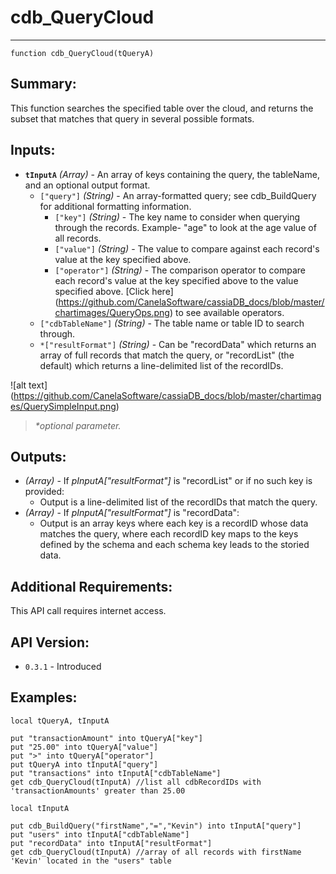 # cdb_QueryCloud
---
```
function cdb_QueryCloud(tQueryA)
```
## Summary:
This function searches the specified table over the cloud, and returns the subset that matches that query in several possible formats.

## Inputs:
* **`tInputA`**  *(Array)* - An array of keys containing the query, the tableName, and an optional output format.
	* `["query"]` *(String)* - An array-formatted query; see cdb_BuildQuery for additional formatting information.
    	* `["key"]` *(String)* - The key name to consider when querying through the records. Example- "age" to look at the age value of all records.
    	* `["value"]` *(String)* - The value to compare against each record's value at the key specified above.
    	* `["operator"]` *(String)* - The comparison operator to compare each record's value at the key specified above to the value specified above. [Click here] (https://github.com/CanelaSoftware/cassiaDB_docs/blob/master/chartimages/QueryOps.png) to see available operators.
    - `["cdbTableName"]` *(String)* - The table name or table ID to search through.
    - `*["resultFormat"]` *(String)* - Can be "recordData" which returns an array of full records that match the query, or "recordList" (the default) which returns a line-delimited list of the recordIDs.

![alt text] (https://github.com/CanelaSoftware/cassiaDB_docs/blob/master/chartimages/QuerySimpleInput.png)

> _*optional parameter._

## Outputs:
* *(Array)* - If *pInputA["resultFormat"]* is "recordList" or if no such key is provided:
	* Output is  a line-delimited list of the recordIDs that match the query.
* *(Array)* - If *pInputA["resultFormat"]* is "recordData":
	* Output is an array keys where each key is a recordID whose data matches the query, where each recordID key maps to the keys defined by the schema and each schema key leads to the storied data.

## Additional Requirements:
This API call requires internet access.

## API Version:
* `0.3.1` - Introduced

## Examples:
```
local tQueryA, tInputA

put "transactionAmount" into tQueryA["key"]
put "25.00" into tQueryA["value"]
put ">" into tQueryA["operator"]
put tQueryA into tInputA["query"]
put "transactions" into tInputA["cdbTableName"]
get cdb_QueryCloud(tInputA) //list all cdbRecordIDs with 'transactionAmounts' greater than 25.00
```

```
local tInputA

put cdb_BuildQuery("firstName","=","Kevin") into tInputA["query"]
put "users" into tInputA["cdbTableName"]
put "recordData" into tInputA["resultFormat"]
get cdb_QueryCloud(tInputA) //array of all records with firstName 'Kevin' located in the "users" table
```